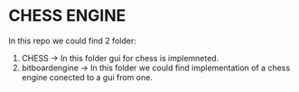# CHESS ENGINE 

In this repo we could find 2 folder:

1. CHESS          -> In this folder gui for chess is implemneted.
2. bitboardengine -> In this folder we could find implementation of a chess engine conected to a gui from one.
